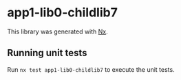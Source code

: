 # app1-lib0-childlib7

This library was generated with [Nx](https://nx.dev).

## Running unit tests

Run `nx test app1-lib0-childlib7` to execute the unit tests.
